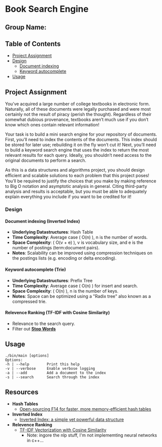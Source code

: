 # Book Search Engine
## Group Name: 

## Table of Contents
- [Project Assignment](#project-assignment)
- [Design](#design)
    - [Document indexing](#document-indexing-inverted-index)
    - [Keyword autocomplete](#keyword-autocomplete-trie)
- [Usage](#usage)

## Project Assignment

You’ve acquired a large number of college textbooks in electronic form. Naturally, all of these
documents were legally purchased and were most certainly not the result of piracy (perish
the thought). Regardless of their somewhat dubious provenance, textbooks aren’t much use
if you don’t know which ones contain relevant information!

Your task is to build a mini search engine for your repository of documents. First, you’ll need
to index the contents of the documents. This index should be stored for later use; rebuilding
it on the fly won’t cut it! Next, you’ll need to build a keyword search engine that uses the
index to return the most relevant results for each query. Ideally, you shouldn’t need access to
the original documents to perform a search.

As this is a data structures and algorithms project, you should design eﬃcient and scalable
solutions to each problem that this project poses! You’ll be required to justify the choices
that you make by making reference to Big O notation and asymptotic analysis in general.
Citing third-party analysis and results is acceptable, but you must be able to adequately
explain everything you include if you want to be credited for it!

### Design

#### Document indexing (Inverted Index)
- **Underlying Datastructures**: Hash Table
- **Time Complexity**: Average case \( O(n) \), n is the number of words.
- **Space Complexity**: \( O(v + e) \), v is vocabulary size, and e is the number of postings (term:document pairs).
- **Notes**: Scalability can be improved using compression techniques on the postings lists (e.g. encoding or delta encoding).

#### Keyword autocomplete (Trie)
- **Underlying Datastructures**: Prefix Tree
- **Time Complexity**: Average case \( O(n) \) for insert and search.
- **Space Complexity**: \( O(n) \), n is the number of keys.
- **Notes**: Space can be optimized using a "Radix tree" also known as a compressed trie.
#### Relevence Ranking (TF-IDF with Cosine Similarity)
- Relevance to the search query.
- Filter out [**Stop Words**](https://github.com/stopwords-iso/stopwords-en)

## Usage
```
./bin/main [options]
Options:
-h | --help        Print this help
-v | --verbose     Enable verbose logging
-a | --add         Add a document to the index
-s | --search      Search through the index
```

##  Resources
- **Hash Tables**  
    - [Open-sourcing F14 for faster, more memory-efficient hash tables](https://engineering.fb.com/2019/04/25/developer-tools/f14/)
- **Inverted Index**
    - [Inverted Index: a simple yet powerful data structure](https://evanxg852000.github.io/tutorial/rust/data/structure/2020/04/09/inverted-index-simple-yet-powerful-ds.html)
- **Relevence Ranking**
    - [TF-IDF Vectorization with Cosine Similarity](https://medium.com/@anurag-jain/tf-idf-vectorization-with-cosine-similarity-eca3386d4423)
        - Note: ingore the nlp stuff, I'm not implememting neural networks in c++...